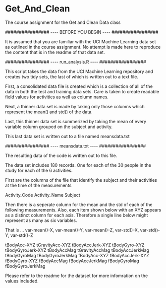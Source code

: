# Get_And_Clean
The course assignment for the Get and Clean Data class


################    ---- BEFORE YOU BEGIN ----    #################

It is assumed that you are familiar with the UCI Machine Learning data set as outlined in the course assignment.  No attempt is made here to reproduce the content that is in the readme of that data set.

################      ---- run_analysis.R ----    #################

This script takes the data from the UCI Machine Learning repository and creates two tidy sets, the last of which is written out to a text file.  

First, a consolidated data file is created which is a collection of all of the data in both the test and training data sets.  Care is taken to create readable field values for activities as well as column names.

Next, a thinner data set is made by taking only those columns which represent the mean() and std() of the data.

Last, this thinner data set is summerized by taking the mean of every variable column grouped on the subject and activity.  

This last data set is written out to a file named meansdata.txt


################    ---- meansdata.txt ----    #################

The resulting data of the code is written out to this file.

The data set includes 180 records.  One for each of the 30 people in the study for each of the 6 activities.

First are the columns of the file that identify the subject and their activities at the time of the measurements

Activity_Code
Activity_Name
Subject

Then there is a seperate column for the mean and the std of each of the following measurements.  Also, each item shown below with an XYZ appears as a distinct column for each axis.  Therefore a single line below might represent as many as six variables.  

That is ... var-mean()-X, var-mean()-Y, var-mean()-Z, var-std()-X, var-std()-Y, var-std()-Z

tBodyAcc-XYZ
tGravityAcc-XYZ
tBodyAccJerk-XYZ
tBodyGyro-XYZ
tBodyGyroJerk-XYZ
tBodyAccMag
tGravityAccMag
tBodyAccJerkMag
tBodyGyroMag
tBodyGyroJerkMag
fBodyAcc-XYZ
fBodyAccJerk-XYZ
fBodyGyro-XYZ
fBodyAccMag
fBodyAccJerkMag
fBodyGyroMag
fBodyGyroJerkMag

Please refer to the readme for the dataset for more infomration on the values included.